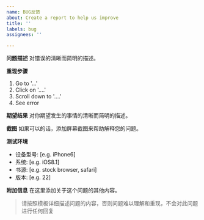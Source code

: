 ```yaml
---
name: BUG反馈
about: Create a report to help us improve
title: ''
labels: bug
assignees: ''

---
```


**问题描述**
对错误的清晰而简明的描述。

**重现步骤**
1. Go to '...'
2. Click on '....'
3. Scroll down to '....'
4. See error

**期望结果**
对你期望发生的事情的清晰而简明的描述。

**截图**
如果可以的话，添加屏幕截图来帮助解释您的问题。

**测试环境**
 - 设备型号: [e.g. iPhone6]
 - 系统: [e.g. iOS8.1]
 - 书源: [e.g. stock browser, safari]
 - 版本: [e.g. 22]

**附加信息**
在这里添加关于这个问题的其他内容。

> 请按照模板详细描述问题的内容，否则问题难以理解和重现，不会对此问题进行任何回复
